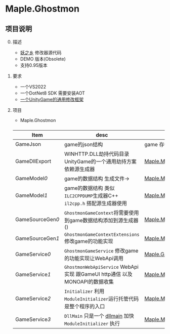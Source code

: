 # Maple.Ghostmon

## 项目说明

0.  描述

      -  [妖之乡](https://store.steampowered.com/app/2816950/_/) 修改器源代码
      -  DEMO 版本(Obsolete)
      -  支持0.95版本
1.  要求

    -  一个VS2022
    -  一个DotNet8 SDK 需要安装AOT
    -  [一个UnityGame的通用修改框架](https://github.com/blackmaple/Maple.MonoGameAssistant)
   
2.  项目
    
    -  Maple.Ghostmon

      ###
      |  Item                             |  desc                                                                                            |  source  |
      |  -------------------------------  |  ----------------------------------------------------------------------------------------------  |  ------  |
     |  GameJson      |  game的json结构   |   game 存储数据的模型  |
      |  GameDllExport  |  WINHTTP.DLL劫持代码目录 UnityGame的一个通用劫持方案 依赖源生成器  |  [Maple.MonoGameAssistant.DllHijackGenerator](https://github.com/blackmaple/Maple.MonoGameAssistant/tree/main/Maple.MonoGameAssistant.DllHijackGenerator)  |
      |  GameModel*0*      |  game的数据结构  生成文件->  |   [Maple.MonoGameAssistant.WinForm](https://github.com/blackmaple/Maple.MonoGameAssistant/tree/main/Maple.MonoGameAssistant.WinForm)  |
      |  GameModel*1*      |  game的数据结构 类似`ILC2CPPDUMP`生成器C++ `il2cpp.h`  搭配源生成器使用  |  [Maple.MonoGameAssistant.MonoCollectorGeneratorV2](https://github.com/blackmaple/Maple.MonoGameAssistant/tree/main/Maple.MonoGameAssistant.MonoCollectorGeneratorV2)  |
      |  GameSourceGen*0*      |  `GhostmonGameContext`将需要使用到game数据结构添加到源生成器()  |  [Maple.MonoGameAssistant.MonoCollectorGeneratorV2](https://github.com/blackmaple/Maple.MonoGameAssistant/tree/main/Maple.MonoGameAssistant.MonoCollectorGeneratorV2)  |
      |  GameSourceGen*1*      |  `GhostmonGameContextExtensions` 修改game的功能实现  |  [Maple.MonoGameAssistant.MonoCollectorGeneratorV2](https://github.com/blackmaple/Maple.MonoGameAssistant/tree/main/Maple.MonoGameAssistant.MonoCollectorGeneratorV2)  |
      |  GameService*0*      |  `GhostmonGameService` 修改game的功能实现让WebApi调用   |  [Maple.GameContext](https://github.com/blackmaple/Maple.MonoGameAssistant/tree/main/Maple.GameContext)  |
      |  GameService*1*      |  `GhostmonWebApiService` WebApi 实现 跟GameUI http通信 以及 MONOAPI的数据收集 |  [Maple.MonoGameAssistant.WebApi](https://github.com/blackmaple/Maple.MonoGameAssistant/tree/main/Maple.MonoGameAssistant.WebApi)  |
      |  GameService*2*      |  `Initializer` 利用`ModuleInitializer`运行托管代码 是整个程序的入口 |  [Maple.MonoGameAssistant.WebApi](https://github.com/blackmaple/Maple.MonoGameAssistant/tree/main/Maple.MonoGameAssistant.WebApi)  |
      |  GameService*3*      |  `DllMain` 只是一个 [dllmain](https://learn.microsoft.com/zh-cn/windows/win32/dlls/dllmain) 加快 `ModuleInitializer` 执行 |  [Maple.MonoGameAssistant.WebApi](https://github.com/blackmaple/Maple.MonoGameAssistant/tree/main/Maple.MonoGameAssistant.WebApi)  |


     
 
